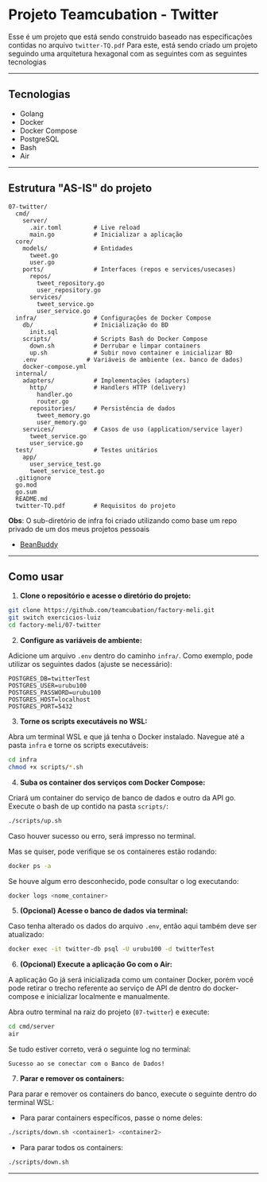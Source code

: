 # Projeto Teamcubation - Twitter

Esse é um projeto que está sendo construido baseado nas especificações contidas no arquivo `twitter-TQ.pdf`
Para este, está sendo criado um projeto seguindo uma arquitetura hexagonal com as seguintes com as seguintes tecnologias

---

## Tecnologias

- Golang
- Docker
- Docker Compose
- PostgreSQL
- Bash
- Air

---

## Estrutura "AS-IS" do projeto

```
07-twitter/
  cmd/
    server/
      .air.toml         # Live reload
      main.go           # Inicializar a aplicação
  core/
    models/             # Entidades
      tweet.go
      user.go
    ports/              # Interfaces (repos e services/usecases)
      repos/
        tweet_repository.go
        user_repository.go
      services/
        tweet_service.go
        user_service.go
  infra/                # Configurações de Docker Compose
    db/                 # Inicialização do BD
      init.sql
    scripts/            # Scripts Bash do Docker Compose
      down.sh           # Derrubar e limpar containers
      up.sh             # Subir novo container e inicializar BD
    .env              # Variáveis de ambiente (ex. banco de dados)
    docker-compose.yml
  internal/
    adapters/           # Implementações (adapters)
      http/             # Handlers HTTP (delivery)
        handler.go
        router.go
      repositories/     # Persistência de dados
        tweet_memory.go
        user_memory.go
    services/           # Casos de uso (application/service layer)
      tweet_service.go
      user_service.go
  test/                 # Testes unitários
    app/
      user_service_test.go
      tweet_service_test.go
  .gitignore
  go.mod
  go.sum
  README.md
  twitter-TQ.pdf        # Requisitos do projeto
```

**Obs**: O sub-diretório de infra foi criado utilizando como base um repo privado de um dos meus projetos pessoais

- [BeanBuddy](https://github.com/Bean-Buddy/beanbuddy-infra)

---

## Como usar

1. **Clone o repositório e acesse o diretório do projeto:**

```bash
git clone https://github.com/teamcubation/factory-meli.git
git switch exercicios-luiz
cd factory-meli/07-twitter
```

2. **Configure as variáveis de ambiente:**

Adicione um arquivo `.env` dentro do caminho `infra/`.
Como exemplo, pode utilizar os seguintes dados (ajuste se necessário):

```
POSTGRES_DB=twitterTest
POSTGRES_USER=urubu100
POSTGRES_PASSWORD=urubu100
POSTGRES_HOST=localhost
POSTGRES_PORT=5432
```

3. **Torne os scripts executáveis no WSL:**

Abra um terminal WSL e que já tenha o Docker instalado.
Navegue até a pasta `infra` e torne os scripts executáveis:

```bash
cd infra
chmod +x scripts/*.sh
```

4. **Suba os container dos serviços com Docker Compose:**

Criará um container do serviço de banco de dados e outro da API go.
Execute o bash de up contido na pasta `scripts/`:

```bash
./scripts/up.sh
```

Caso houver sucesso ou erro, será impresso no terminal.

Mas se quiser, pode verifique se os containeres estão rodando:

```bash
docker ps -a
```

Se houve algum erro desconhecido, pode consultar o log executando:

```bash
docker logs <nome_container>
```

5. **(Opcional) Acesse o banco de dados via terminal:**

Caso tenha alterado os dados do arquivo `.env`, então aqui também deve ser atualizado:

```bash
docker exec -it twitter-db psql -U urubu100 -d twitterTest
```

6. **(Opcional) Execute a aplicação Go com o Air:**

A aplicação Go já será inicializada como um container Docker, porém você pode retirar o trecho referente ao serviço de API de dentro do docker-compose e inicializar localmente e manualmente.

Abra outro terminal na raiz do projeto (`07-twitter`) e execute:

```bash
cd cmd/server
air
```

Se tudo estiver correto, verá o seguinte log no terminal:

```
Sucesso ao se conectar com o Banco de Dados!
```

7. **Parar e remover os containers:**

Para parar e remover os containers do banco, execute o seguinte dentro do terminal WSL:

- Para parar containers específicos, passe o nome deles:

```bash
./scripts/down.sh <container1> <container2>
```

- Para parar todos os containers:

```bash
./scripts/down.sh
```

---
